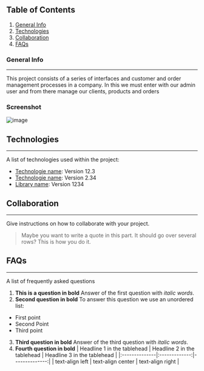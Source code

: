 ## Table of Contents
1. [General Info](#general-info)
2. [Technologies](#technologies)
3. [Collaboration](#collaboration)
4. [FAQs](#faqs)


### General Info
***
This project consists of a series of interfaces and customer and order management processes in a company.
In this we must enter with our admin user and from there manage our clients, products and orders

### Screenshot
![image](https://github.com/nestoralmale24/Interfaces/assets/128428703/1944cf76-974e-4df2-b6c4-f2e5ea4557ed)



## Technologies
***
A list of technologies used within the project:
* [Technologie name](https://example.com): Version 12.3 
* [Technologie name](https://example.com): Version 2.34
* [Library name](https://example.com): Version 1234

## Collaboration
***
Give instructions on how to collaborate with your project.
> Maybe you want to write a quote in this part. 
> It should go over several rows?
> This is how you do it.
## FAQs
***
A list of frequently asked questions
1. **This is a question in bold**
Answer of the first question with _italic words_. 
2. __Second question in bold__ 
To answer this question we use an unordered list:
* First point
* Second Point
* Third point
3. **Third question in bold**
Answer of the third question with *italic words*.
4. **Fourth question in bold**
| Headline 1 in the tablehead | Headline 2 in the tablehead | Headline 3 in the tablehead |
|:--------------|:-------------:|--------------:|
| text-align left | text-align center | text-align right |
